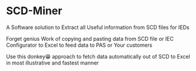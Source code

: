 # SCD-Miner
A Software solution to Extract all Useful information from SCD files for IEDs

Forget genius Work of copying and pasting data from SCD file or IEC Configurator to Excel to feed data to PAS or Your customers

Use this donkey😁 approach to fetch data automatically out of SCD to Excel in most illustrative and fastest manner


